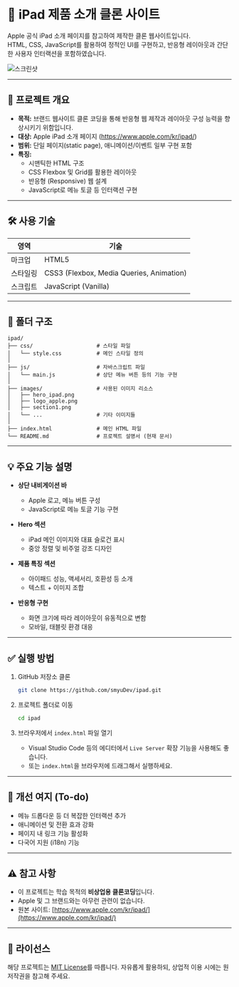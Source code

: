 # 🍎 iPad 제품 소개 클론 사이트

Apple 공식 iPad 소개 페이지를 참고하여 제작한 클론 웹사이트입니다.  
HTML, CSS, JavaScript를 활용하여 정적인 UI를 구현하고, 반응형 레이아웃과 간단한 사용자 인터랙션을 포함하였습니다.

![스크린샷](./screenshot.png) <!-- 프로젝트 이미지 있으면 해당 경로에 추가 -->

---

## 📌 프로젝트 개요

- **목적:** 브랜드 웹사이트 클론 코딩을 통해 반응형 웹 제작과 레이아웃 구성 능력을 향상시키기 위함입니다.
- **대상:** Apple iPad 소개 페이지 (https://www.apple.com/kr/ipad/)
- **범위:** 단일 페이지(static page), 애니메이션/이벤트 일부 구현 포함
- **특징:**  
  - 시맨틱한 HTML 구조  
  - CSS Flexbox 및 Grid를 활용한 레이아웃  
  - 반응형 (Responsive) 웹 설계  
  - JavaScript로 메뉴 토글 등 인터랙션 구현  

---

## 🛠️ 사용 기술

| 영역       | 기술 |
|------------|------|
| 마크업     | HTML5 |
| 스타일링   | CSS3 (Flexbox, Media Queries, Animation) |
| 스크립트   | JavaScript (Vanilla) |

---

## 📂 폴더 구조

```
ipad/
├── css/                    # 스타일 파일
│   └── style.css           # 메인 스타일 정의
│
├── js/                     # 자바스크립트 파일
│   └── main.js             # 상단 메뉴 버튼 등의 기능 구현
│
├── images/                 # 사용된 이미지 리소스
│   ├── hero_ipad.png
│   ├── logo_apple.png
│   ├── section1.png
│   └── ...                 # 기타 이미지들
│
├── index.html              # 메인 HTML 파일
└── README.md               # 프로젝트 설명서 (현재 문서)
```

---

## 💡 주요 기능 설명

- **상단 내비게이션 바**  
  - Apple 로고, 메뉴 버튼 구성  
  - JavaScript로 메뉴 토글 기능 구현

- **Hero 섹션**  
  - iPad 메인 이미지와 대표 슬로건 표시  
  - 중앙 정렬 및 비주얼 강조 디자인

- **제품 특징 섹션**  
  - 아이패드 성능, 액세서리, 호환성 등 소개  
  - 텍스트 + 이미지 조합

- **반응형 구현**  
  - 화면 크기에 따라 레이아웃이 유동적으로 변함  
  - 모바일, 태블릿 환경 대응

---

## ✅ 실행 방법

1. GitHub 저장소 클론

   ```bash
   git clone https://github.com/smyuDev/ipad.git
   ```

2. 프로젝트 폴더로 이동

   ```bash
   cd ipad
   ```

3. 브라우저에서 `index.html` 파일 열기

   - Visual Studio Code 등의 에디터에서 `Live Server` 확장 기능을 사용해도 좋습니다.
   - 또는 `index.html`을 브라우저에 드래그해서 실행하세요.

---

## 🧪 개선 여지 (To-do)

- 메뉴 드롭다운 등 더 복잡한 인터랙션 추가  
- 애니메이션 및 전환 효과 강화  
- 페이지 내 링크 기능 활성화  
- 다국어 지원 (i18n) 기능

---

## ⚠️ 참고 사항

- 이 프로젝트는 학습 목적의 **비상업용 클론코딩**입니다.
- Apple 및 그 브랜드와는 아무런 관련이 없습니다.
- 원본 사이트: [https://www.apple.com/kr/ipad/](https://www.apple.com/kr/ipad/)

---

## 📄 라이선스

해당 프로젝트는 [MIT License](LICENSE)를 따릅니다. 자유롭게 활용하되, 상업적 이용 시에는 원 저작권을 참고해 주세요.